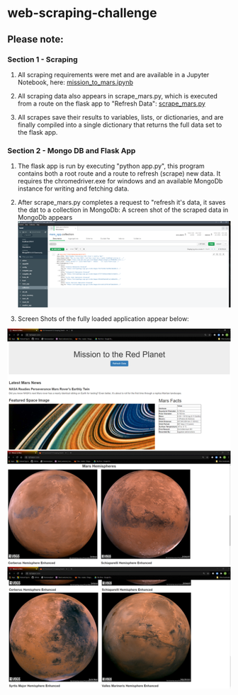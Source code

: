 # web-scraping-challenge

## Please note:

### Section 1 - Scraping

1. All scraping requirements were met and are available in a Jupyter Notebook, here: [mission_to_mars.ipynb](Missions_to_Mars/mission_to_mars.ipynb)

2. All scraping data also appears in scrape_mars.py, which is executed from a route on the flask app to "Refresh Data":
[scrape_mars.py](Missions_to_Mars/scrape_mars.py)

3. All scrapes save their results to variables, lists, or dictionaries, and are finally compiled into a single dictionary that returns the full data set to the flask app.

### Section 2 - Mongo DB and Flask App 

1. The flask app is run by executing "python app.py", this program contains both a root route and a route to refresh (scrape) new data.  It requires the chromedriver.exe for windows and an available MongoDb instance for writing and fetching data.

2. After scrape_mars.py completes a request to "refresh it's data, it saves the dat to a collection in MongoDb: A screen shot of the scraped data in MongoDb appears 
![Screenshot](Missions_to_Mars/screenshot/MongoDBCompassScreenCapture.PNG)
3. Screen Shots of the fully loaded application appear below:

![Screenshot](Missions_to_Mars/screenshot/ScreenCapture1.PNG)
![Screenshot](Missions_to_Mars/screenshot/ScreenCapture2.PNG)
![Screenshot](Missions_to_Mars/screenshot/ScreenCapture3.PNG)
